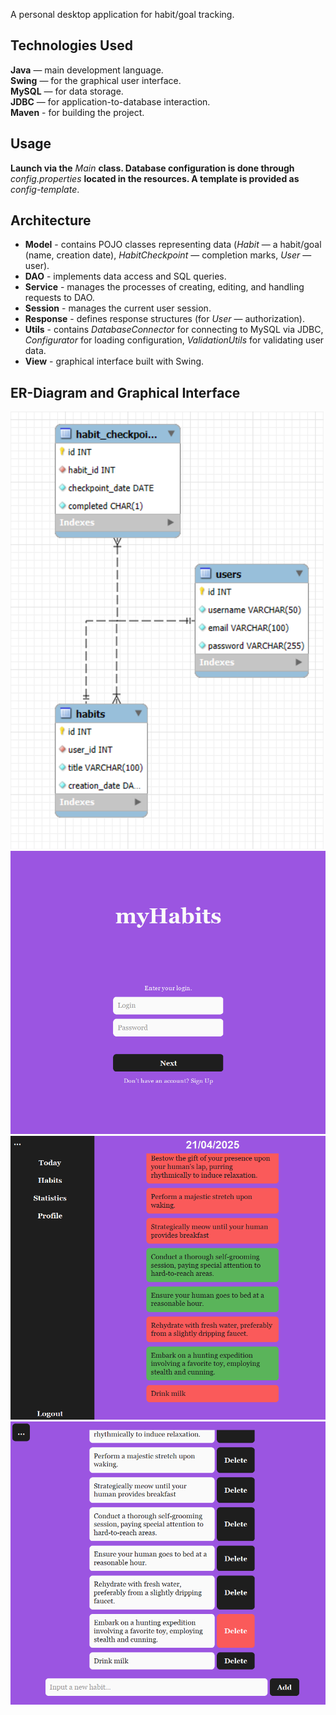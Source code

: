 A personal desktop application for habit/goal tracking.
## Technologies Used
**Java** — main development language.  
**Swing** — for the graphical user interface.  
**MySQL** — for data storage.  
**JDBC** — for application-to-database interaction.  
**Maven** - for building the project.  
## Usage
**Launch via the** *Main* **class. Database configuration is done through** *config.properties* **located in the resources. A template is provided as** *config-template*.  
## Architecture
- **Model** - contains POJO classes representing data (*Habit* — a habit/goal (name, creation date), *HabitCheckpoint* — completion marks, *User* — user).    
- **DAO** - implements data access and SQL queries.    
- **Service** - manages the processes of creating, editing, and handling requests to DAO.  
- **Session** - manages the current user session.  
- **Response** - defines response structures (for *User* — authorization).  
- **Utils** - contains *DatabaseConnector* for connecting to MySQL via JDBC, *Configurator* for loading configuration, *ValidationUtils* for validating user data.  
- **View** - graphical interface built with Swing.
## ER-Diagram and Graphical Interface
![Entity-Relationship Diagram](visual/erdiagram.png)
![login](visual/loginscreen.png)
![checkpoints](visual/checkpointsscreen.png)
![habits](visual/habitscreen.png)
